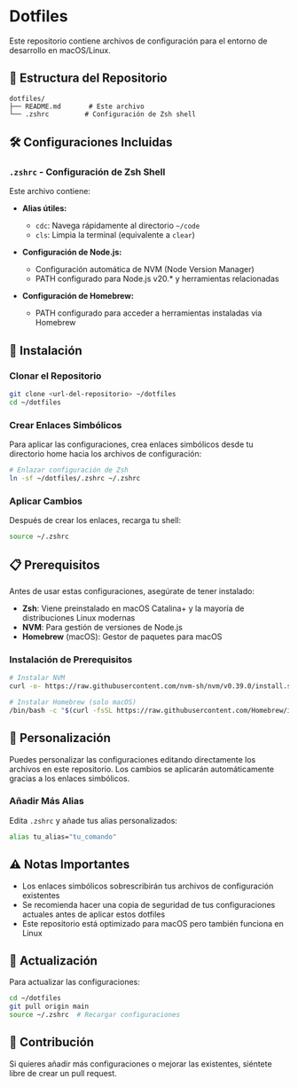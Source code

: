 
# Dotfiles

Este repositorio contiene archivos de configuración para el entorno de desarrollo en macOS/Linux.

## 📁 Estructura del Repositorio

```
dotfiles/
├── README.md       # Este archivo
└── .zshrc         # Configuración de Zsh shell
```

## 🛠️ Configuraciones Incluidas

### `.zshrc` - Configuración de Zsh Shell

Este archivo contiene:

- **Alias útiles:**
  - `cdc`: Navega rápidamente al directorio `~/code`
  - `cls`: Limpia la terminal (equivalente a `clear`)

- **Configuración de Node.js:**
  - Configuración automática de NVM (Node Version Manager)
  - PATH configurado para Node.js v20.* y herramientas relacionadas

- **Configuración de Homebrew:**
  - PATH configurado para acceder a herramientas instaladas via Homebrew

## 🚀 Instalación

### Clonar el Repositorio

```bash
git clone <url-del-repositorio> ~/dotfiles
cd ~/dotfiles
```

### Crear Enlaces Simbólicos

Para aplicar las configuraciones, crea enlaces simbólicos desde tu directorio home hacia los archivos de configuración:

```bash
# Enlazar configuración de Zsh
ln -sf ~/dotfiles/.zshrc ~/.zshrc
```

### Aplicar Cambios

Después de crear los enlaces, recarga tu shell:

```bash
source ~/.zshrc
```

## 📋 Prerequisitos

Antes de usar estas configuraciones, asegúrate de tener instalado:

- **Zsh**: Viene preinstalado en macOS Catalina+ y la mayoría de distribuciones Linux modernas
- **NVM**: Para gestión de versiones de Node.js
- **Homebrew** (macOS): Gestor de paquetes para macOS

### Instalación de Prerequisitos

```bash
# Instalar NVM
curl -o- https://raw.githubusercontent.com/nvm-sh/nvm/v0.39.0/install.sh | bash

# Instalar Homebrew (solo macOS)
/bin/bash -c "$(curl -fsSL https://raw.githubusercontent.com/Homebrew/install/HEAD/install.sh)"
```

## 🔧 Personalización

Puedes personalizar las configuraciones editando directamente los archivos en este repositorio. Los cambios se aplicarán automáticamente gracias a los enlaces simbólicos.

### Añadir Más Alias

Edita `.zshrc` y añade tus alias personalizados:

```bash
alias tu_alias="tu_comando"
```

## ⚠️ Notas Importantes

- Los enlaces simbólicos sobrescribirán tus archivos de configuración existentes
- Se recomienda hacer una copia de seguridad de tus configuraciones actuales antes de aplicar estos dotfiles
- Este repositorio está optimizado para macOS pero también funciona en Linux

## 🔄 Actualización

Para actualizar las configuraciones:

```bash
cd ~/dotfiles
git pull origin main
source ~/.zshrc  # Recargar configuraciones
```

## 🤝 Contribución

Si quieres añadir más configuraciones o mejorar las existentes, siéntete libre de crear un pull request.
